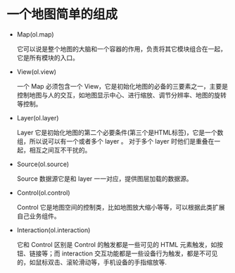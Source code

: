 # 一个地图简单的组成

- Map(ol.map)

  它可以说是整个地图的大脑和一个容器的作用，负责将其它模块组合在一起，它是所有模块的入口。

- View(ol.view)

  一个 Map 必须包含一个 View，它是初始化地图的必备的三要素之一，主要是控制地图与人的交互，如地图显示中心、进行缩放、调节分辨率、地图的旋转等控制。

- Layer(ol.layer)

  Layer 它是初始化地图的第二个必要条件(第三个是HTML标签)，它是一个数组，所以说可以有一个或者多个 layer 。
  对于多个 layer 时他们是重叠在一起，相互之间互不干扰的。

- Source(ol.source)

  Source 数据源它是和 layer 一一对应，提供图层加载的数据源。

- Control(ol.control)

  Control 它是地图空间的控制类，比如地图放大缩小等等，可以根据此类扩展自己业务组件。

- Interaction(ol.interaction)

  它和 Control 区别是 Control 的触发都是一些可见的 HTML 元素触发，如按钮、链接等；而 interaction 交互功能都是一些设备行为触发，都是不可见的，如鼠标双击、滚轮滑动等，手机设备的手指缩放等.
